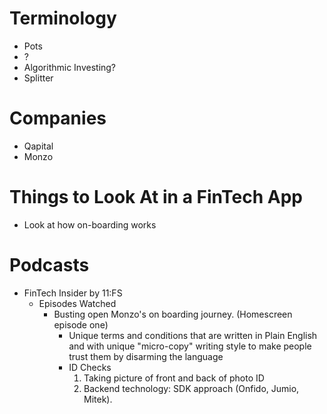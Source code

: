 # Terminology
- Pots
- ? 
- Algorithmic Investing? 
- Splitter 


# Companies
- Qapital
- Monzo

# Things to Look At in a FinTech App
- Look at how on-boarding works

# Podcasts
- FinTech Insider by 11:FS
    - Episodes Watched
        - Busting open Monzo's on boarding journey. (Homescreen episode one)
            - Unique terms and conditions that are written in Plain English and with unique "micro-copy" writing style to make people trust them by disarming the language
            - ID Checks
                1. Taking picture of front and back of photo ID
                2. Backend technology: SDK approach (Onfido, Jumio, Mitek). 
